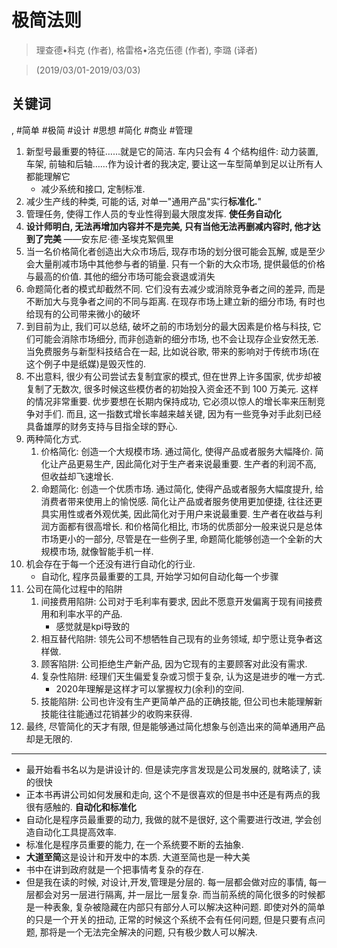 # 极简法则

> 理查德•科克 (作者), 格雷格•洛克伍德 (作者), 李璐 (译者)

> (2019/03/01-2019/03/03)


## 关键词

, #简单 #极简 #设计 #思想 #简化 #商业 #管理


1. 新型号最重要的特征……就是它的简洁. 车内只会有 4 个结构组件: 动力装置, 车架, 前轴和后轴……作为设计者的我决定, 要让这一车型简单到足以让所有人都能理解它
    * 减少系统和接口, 定制标准.
2. 减少生产线的种类, 可能的话, 对单一"通用产品"实行**标准化.**"
3. 管理任务, 使得工作人员的专业性得到最大限度发挥. **使任务自动化**
4. **设计师明白, 无法再增加内容并不是完美, 只有当他无法再删减内容时, 他才达到了完美**  ——安东尼·德·圣埃克絮佩里
5. 当一名价格简化者创造出大众市场后, 现存市场的划分很可能会瓦解, 或是至少会大量削减市场中其他参与者的销量. 只有一个新的大众市场, 提供最低的价格与最高的价值. 其他的细分市场可能会衰退或消失
6. 命题简化者的模式却截然不同. 它们没有去减少或消除竞争者之间的差异, 而是不断加大与竞争者之间的不同与距离. 在现存市场上建立新的细分市场, 有时也给现有的公司带来微小的破坏
7. 到目前为止, 我们可以总结, 破坏之前的市场划分的最大因素是价格与科技, 它们可能会消除市场细分, 而非创造新的细分市场, 也不会让现存企业安然无恙. 当免费服务与新型科技结合在一起, 比如说谷歌, 带来的影响对于传统市场(在这个例子中是纸媒)是毁灭性的.
8. 不出意料, 很少有公司尝试去复制宜家的模式, 但在世界上许多国家, 优步却被复制了无数次, 很多时候这些模仿者的初始投入资金还不到 100 万美元. 这样的情况非常重要. 优步要想在长期内保持成功, 它必须以惊人的增长率来压制竞争对手们. 而且, 这一指数式增长率越来越关键, 因为有一些竞争对手此刻已经具备雄厚的财务支持与目指全球的野心.
9. 两种简化方式.
    1. 价格简化: 创造一个大规模市场. 通过简化, 使得产品或者服务大幅降价. 简化让产品更易生产, 因此简化对于生产者来说最重要. 生产者的利润不高, 但收益却飞速增长.
    2. 命题简化: 创造一个优质市场. 通过简化, 使得产品或者服务大幅度提升, 给消费者带来使用上的愉悦感. 简化让产品或者服务使用更加便捷, 往往还更具实用性或者外观优美, 因此简化对于用户来说最重要. 生产者在收益与利润方面都有很高增长. 和价格简化相比, 市场的优质部分一般来说只是总体市场更小的一部分, 尽管是在一些例子里, 命题简化能够创造一个全新的大规模市场, 就像智能手机一样.
10. 机会存在于每一个还没有进行自动化的行业.
    * 自动化, 程序员最重要的工具, 开始学习如何自动化每一个步骤
11. 公司在简化过程中的陷阱
    1. 间接费用陷阱: 公司对于毛利率有要求, 因此不愿意开发偏离于现有间接费用和利率水平的产品.
        * 感觉就是kpi导致的
    2. 相互替代陷阱: 领先公司不想牺牲自己现有的业务领域, 却宁愿让竞争者这样做.
    3. 顾客陷阱: 公司拒绝生产新产品, 因为它现有的主要顾客对此没有需求.
    4. 复杂性陷阱: 经理们天生偏爱复杂或习惯于复杂, 认为这是进步的唯一方式.
        * 2020年理解是这样才可以掌握权力\(余利\)的空间.
    5. 技能陷阱: 公司也许没有生产更简单产品的正确技能, 但公司也未能理解新技能往往能通过花销甚少的收购来获得.
12. 最终, 尽管简化的天才有限, 但是能够通过简化想象与创造出来的简单通用产品却是无限的.

--------

* 最开始看书名以为是讲设计的. 但是读完序言发现是公司发展的, 就略读了, 读的很快
* 正本书再讲公司如何发展和走向, 这个不是很喜欢的但是书中还是有两点的我很有感触的. **自动化和标准化**
* 自动化是程序员最重要的动力, 我做的就不是很好, 这个需要进行改进, 学会创造自动化工具提高效率.
* 标准化是程序员重要的能力, 在一个系统要不断的去抽象.
* **大道至简**这是设计和开发中的本质. 大道至简也是一种大美
* 书中在讲到政府就是一个把事情考复杂的存在.
* 但是我在读<GEB>的时候, 对设计,开发,管理是分层的. 每一层都会做对应的事情, 每一层都会对另一层进行隔离, 并一层比一层复杂. 而当前系统的简化很多的时候都是一种表象, 复杂被隐藏在内部只有部分人可以解决这种问题. 即使对外的简单的只是一个开关的扭动, 正常的时候这个系统不会有任何问题, 但是只要有点问题, 那将是一个无法完全解决的问题, 只有极少数人可以解决.
